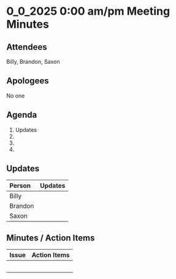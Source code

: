 # 0_0_2025 0:00 am/pm Meeting Minutes

## **Attendees**

Billy, Brandon, Saxon

## **Apologees**

No one

## **Agenda**

1. Updates 
2. 
3. 
4. 

## **Updates**

| Person | Updates |
| :--- | :--- |
| Billy | |
| Brandon | |
| Saxon | |

## **Minutes / Action Items**

| Issue | Action Items |
| :--- | :--- | 
|  |  |
|  |  |
|  |  |
|  |  |
|  |  |
